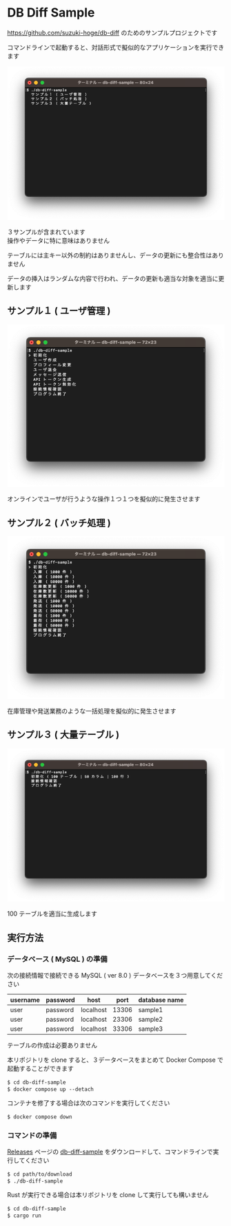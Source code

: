 # DB Diff Sample

https://github.com/suzuki-hoge/db-diff のためのサンプルプロジェクトです

コマンドラインで起動すると、対話形式で擬似的なアプリケーションを実行できます

![ss1](./doc/ss1.png)

３サンプルが含まれています  
操作やデータに特に意味はありません

テーブルには主キー以外の制約はありませんし、データの更新にも整合性はありません

データの挿入はランダムな内容で行われ、データの更新も適当な対象を適当に更新します

## サンプル１ ( ユーザ管理 )

![ss2](./doc/ss2.png)

オンラインでユーザが行うような操作１つ１つを擬似的に発生させます

## サンプル２ ( バッチ処理 )

![ss3](./doc/ss3.png)

在庫管理や発送業務のような一括処理を擬似的に発生させます

## サンプル３ ( 大量テーブル )

![ss4](./doc/ss4.png)

100 テーブルを適当に生成します

## 実行方法

### データベース ( MySQL ) の準備

次の接続情報で接続できる MySQL ( ver 8.0 ) データベースを３つ用意してください

| username | password | host      | port  | database name |
|----------|----------|-----------|-------|---------------|
| user     | password | localhost | 13306 | sample1       |
| user     | password | localhost | 23306 | sample2       |
| user     | password | localhost | 33306 | sample3       |

テーブルの作成は必要ありません

本リポジトリを clone すると、３データベースをまとめて Docker Compose で起動することができます

```
$ cd db-diff-sample
$ docker compose up --detach
```

コンテナを修了する場合は次のコマンドを実行してください

```
$ docker compose down
```

### コマンドの準備

[Releases](https://github.com/suzuki-hoge/db-diff-sample/releases) ページの [db-diff-sample](https://github.com/suzuki-hoge/db-diff-sample/releases/download/v1.2.0/db-diff-sample) をダウンロードして、コマンドラインで実行してください

```
$ cd path/to/download
$ ./db-diff-sample
```

Rust が実行できる場合は本リポジトリを clone して実行しても構いません

```
$ cd db-diff-sample
$ cargo run
```
